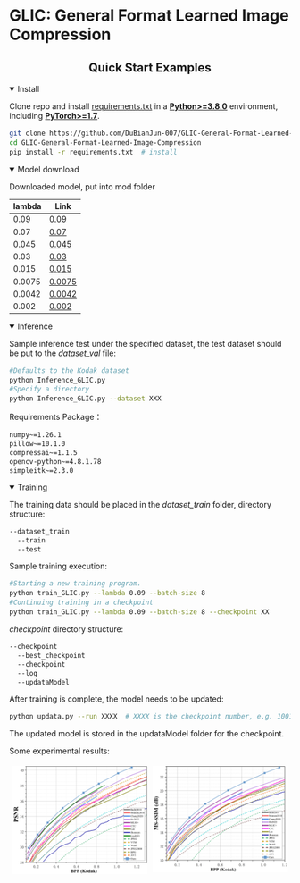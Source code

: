 # GLIC: General Format Learned Image Compression

## <div align="center">Quick Start Examples</div>

<details open>
<summary>Install</summary>


Clone repo and
install [requirements.txt](https://github.com/DuBianJun-007/GLIC-General-Format-Learned-Image-Compression/blob/main/requirements.txt)
in a
[**Python>=3.8.0**](https://www.python.org/) environment, including
[**PyTorch>=1.7**](https://pytorch.org/get-started/locally/).

```bash
git clone https://github.com/DuBianJun-007/GLIC-General-Format-Learned-Image-Compression.git  # clone
cd GLIC-General-Format-Learned-Image-Compression
pip install -r requirements.txt  # install
```

</details>

<details open>
<summary>Model download</summary>

Downloaded model, put into mod folder

| lambda | Link                                                                                        |
|--------|---------------------------------------------------------------------------------------------|
| 0.09   | [0.09](https://drive.google.com/file/d/1ca7J--RN_AdTdvquFGGW8qYVzaHXYp_5/view?usp=sharing)                                                                                    |
| 0.07   | [0.07](https://drive.google.com/file/d/1d9cZDyBPSOUq3qM0MNMLZuJ_YdRtn5Kl/view?usp=sharing)                                                                                    |
| 0.045  | [0.045](https://drive.google.com/file/d/1a3JJTKnKWNuw4ALChigETyDRc51Hlph0/view?usp=sharing)                                                                                   |
| 0.03   | [0.03](https://drive.google.com/file/d/1rDQIKeRlpC1Eyd_V1rF5PpGxXVzXHklX/view?usp=sharing)                                                                                    |
| 0.015  | [0.015](https://drive.google.com/file/d/1PRY_yD4z0ct6GZBVsxABHRYy6kkSPlhZ/view?usp=sharing)                                                                                   |
| 0.0075 | [0.0075](https://drive.google.com/file/d/1HEH38IWdVj5UTsIe6u1z-BijpormlRxK/view?usp=sharing)                                                                                  |
| 0.0042 | [0.0042](https://drive.google.com/file/d/1mWJlk-p0Ii3IzCfRwVvfWaWPLtTNHdZi/view?usp=sharing)                                                                                  |
| 0.002  | [0.002](https://drive.google.com/file/d/1qH6d5Bf5XhzTvr_eooE08jrPJK2SKl1g/view?usp=sharing) |

<details open>
<summary>Inference</summary>

Sample inference test under the specified dataset, the test dataset should be put to the _dataset_val_ file:

```bash
#Defaults to the Kodak dataset
python Inference_GLIC.py 
#Specify a directory
python Inference_GLIC.py --dataset XXX
```

Requirements Package：
```
numpy~=1.26.1
pillow~=10.1.0
compressai~=1.1.5
opencv-python~=4.8.1.78
simpleitk~=2.3.0
```

</details>


<details open>
<summary>Training</summary>

The training data should be placed in the _dataset_train_ folder, directory structure:

```
--dataset_train
  --train
  --test
```

Sample training execution:

```bash
#Starting a new training program.
python train_GLIC.py --lambda 0.09 --batch-size 8 
#Continuing training in a checkpoint
python train_GLIC.py --lambda 0.09 --batch-size 8 --checkpoint XX
```

_checkpoint_ directory structure:

```
--checkpoint
  --best_checkpoint
  --checkpoint    
  --log  
  --updataModel
```

After training is complete, the model needs to be updated:

```bash
python updata.py --run XXXX  # XXXX is the checkpoint number, e.g. 1001
```
The updated model is stored in the updataModel folder for the checkpoint.

Some experimental results:
<div style="display: flex;">
    <div style="flex: 1; margin: 5px;">
        <img src="PSNR-BPP-Kodak.png" alt="Image 1" style="max-width: 100%; height: auto;">
    </div>
    <div style="flex: 1; margin: 5px;">
        <img src="MSSSIM-BPP-Kodak.png" alt="Image 2" style="max-width: 100%; height: auto;">
    </div>
</div>



</details>